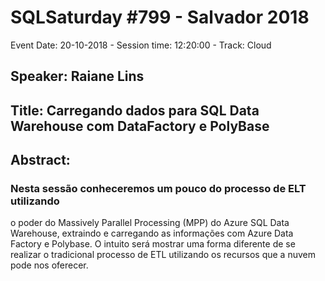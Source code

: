 # SQLSaturday #799 - Salvador 2018
Event Date: 20-10-2018 - Session time: 12:20:00 - Track: Cloud
## Speaker: Raiane Lins
## Title: Carregando dados para SQL Data Warehouse com DataFactory e PolyBase
## Abstract:
### Nesta sessão conheceremos um pouco do processo de ELT utilizando 
o poder do Massively Parallel Processing (MPP) do Azure SQL Data Warehouse, 
extraindo e carregando as informações com Azure Data Factory e Polybase. 
O intuito será mostrar uma forma diferente de se realizar o tradicional 
processo de ETL utilizando os recursos que a nuvem pode nos oferecer.
